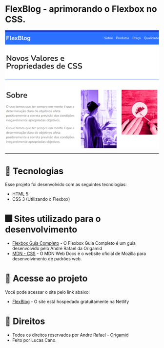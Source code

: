 # FlexBlog - aprimorando o Flexbox no CSS.

<img src="img/flex.png" alt="FlexBlog"> <br>

<hr>

# 🎇 Tecnologias

Esse projeto foi desenvolvido com as seguintes tecnologias:

- HTML 5
- CSS 3 (Utilizando o Flexbox)

# 🎆 Sites utilizado para o desenvolvimento

- [Flexbox Guia Completo](https://origamid.com/projetos/flexbox-guia-completo/) - O Flexbox Guia Completo é um guia desenvolvido pelo André Rafael da Origamid
- [MDN - CSS](https://developer.mozilla.org/pt-BR/docs/Web/CSS) - O MDN Web Docs é o website oficial de Mozilla para desenvolvimento de padrões web.

# 🎯 Acesse ao projeto

Você pode acessar o site pelo link abaixo:

- [FlexBlog](https://flexblog-lucas-css.netlify.app/) - O site está hospedado gratuitamente na Netlify

# 💼 Direitos

- Todos os direitos reservados por André Rafael - [Origamid](https://www.origamid.com/) <br>
- Feito por Lucas Cano.
